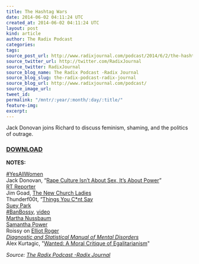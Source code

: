 ```yaml
---
title: The Hashtag Wars
date: 2014-06-02 04:11:24 UTC
created_at: 2014-06-02 04:11:24 UTC
layout: post
kind: article
author: The Radix Podcast
categories: 
tags: 
source_post_url: http://www.radixjournal.com/podcast/2014/6/2/the-hashtag-wars
source_twitter_url: http://twitter.com/RadixJournal
source_twitter: RadixJournal
source_blog_name: The Radix Podcast -Radix Journal
source_blog_slug: the-radix-podcast-radix-journal
source_blog_url: http://www.radixjournal.com/podcast/
source_image_url: 
tweet_id: 
permalink: "/mntr/:year/:month/:day/:title/"
feature-img: 
excerpt: 
---
```

<p>Jack Donovan joins Richard to discuss feminism, shaming, and the politics of outrage.  </p>



<h3><a href="https://soundcloud.com/vanguard-podcast/the-hashtag-wars">DOWNLOAD</a></h3><p><strong>NOTES:</strong>  </p>

<p><a href="https://twitter.com/hashtag/YesAllWomen?f=realtime&amp;src=hash">#YesAllWomen</a> <br>
Jack Donovan, “<a href="http://www.radixjournal.com/journal/2014/5/25/rape-culture-isnt-about-sex-its-about-power">Rape Culture Isn’t About Sex, It’s About Power</a>” <br>
<a href="http://www.thedailybeast.com/cheats/2014/03/05/rt-anchor-quits-on-air.html">RT Reporter</a> <br>
Jim Goad, <a href="http://thoughtcatalog.com/jim-goad/2014/04/the-new-church-ladies/">The New Church Ladies</a> <br>
Thunderf00t, “<a href="https://www.youtube.com/watch?v=KbG8DvRKoJw&amp;list=UUmb8hO2ilV9vRa8cilis88A">Things You C*nt Say</a> <br>
<a href="https://twitter.com/suey_park">Suey Park</a> <br>
<a href="http://banbossy.com">#BanBossy</a>, <a href="https://www.youtube.com/watch?v=6dynbzMlCcw">video</a> <br>
<a href="http://en.wikipedia.org/wiki/Martha_Nussbaum">Martha Nussbaum</a> <br>
<a href="http://en.wikipedia.org/wiki/Samantha_Power">Samantha Power</a> <br>
Roissy on <a href="https://heartiste.wordpress.com/2014/05/26/the-psychosis-of-the-effeminate-male/">Elliot Roger</a> <br>
<em><a href="http://en.wikipedia.org/wiki/Diagnostic_and_Statistical_Manual_of_Mental_Disorders">Diagnostic and Statistical Manual of Mental Disorders</a></em> <br>
Alex Kurtagic, "<a href="https://www.youtube.com/watch?v=dP2wZLoNgr8">Wanted: A Moral Critique of Egalitarianism</a>" </p><div class="">
    <i>Source: <a href="http://www.radixjournal.com/podcast/">The Radix Podcast -Radix Journal</a></i>
</div>
